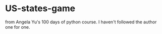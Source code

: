 # US-states-game
from Angela Yu's 100 days of python course. I haven't followed the author one for one.
